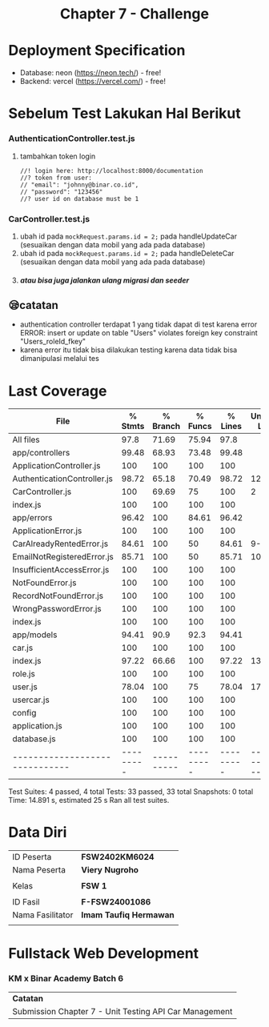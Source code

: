 <h1 align="center">
  Chapter 7 - Challenge
</h1>

# Deployment Specification
- Database: neon (https://neon.tech/) - free!
- Backend: vercel (https://vercel.com/) - free!

# Sebelum Test Lakukan Hal Berikut

### AuthenticationController.test.js

1. tambahkan token login
   ```
   //! login here: http://localhost:8000/documentation
   //? token from user:
   // "email": "johnny@binar.co.id",
   // "password": "123456"
   //? user id on database must be 1
   ```

### CarController.test.js

1. ubah id pada `mockRequest.params.id = 2;` pada handleUpdateCar (sesuaikan dengan data mobil yang ada pada database)
2. ubah id pada `mockRequest.params.id = 2;` pada handleDeleteCar (sesuaikan dengan data mobil yang ada pada database)
3. ##### atau bisa juga jalankan ulang migrasi dan seeder

## 😪catatan

- authentication controller terdapat 1 yang tidak dapat di test karena error
  ERROR: insert or update on table "Users" violates foreign key constraint "Users_roleId_fkey"
- karena error itu tidak bisa dilakukan testing karena data tidak bisa dimanipulasi melalui tes

# Last Coverage

| File                           | % Stmts   | % Branch   | % Funcs   | % Lines   | Uncovered Line #s   |
| ------------------------------ | --------- | ---------- | --------- | --------- | ------------------- |
| All files                      | 97.8      | 71.69      | 75.94     | 97.8      |
| app/controllers                | 99.48     | 68.93      | 73.48     | 99.48     |
| ApplicationController.js       | 100       | 100        | 100       | 100       |
| AuthenticationController.js    | 98.72     | 65.18      | 70.49     | 98.72     | 120-121             |
| CarController.js               | 100       | 69.69      | 75        | 100       | 2                   |
| index.js                       | 100       | 100        | 100       | 100       |
| app/errors                     | 96.42     | 100        | 84.61     | 96.42     |
| ApplicationError.js            | 100       | 100        | 100       | 100       |
| CarAlreadyRentedError.js       | 84.61     | 100        | 50        | 84.61     | 9-10                |
| EmailNotRegisteredError.js     | 85.71     | 100        | 50        | 85.71     | 10-11               |
| InsufficientAccessError.js     | 100       | 100        | 100       | 100       |
| NotFoundError.js               | 100       | 100        | 100       | 100       |
| RecordNotFoundError.js         | 100       | 100        | 100       | 100       |
| WrongPasswordError.js          | 100       | 100        | 100       | 100       |
| index.js                       | 100       | 100        | 100       | 100       |
| app/models                     | 94.41     | 90.9       | 92.3      | 94.41     |
| car.js                         | 100       | 100        | 100       | 100       |
| index.js                       | 97.22     | 66.66      | 100       | 97.22     | 13                  |
| role.js                        | 100       | 100        | 100       | 100       |
| user.js                        | 78.04     | 100        | 75        | 78.04     | 17-25               |
| usercar.js                     | 100       | 100        | 100       | 100       |
| config                         | 100       | 100        | 100       | 100       |
| application.js                 | 100       | 100        | 100       | 100       |
| database.js                    | 100       | 100        | 100       | 100       |
| ------------------------------ | --------- | ---------- | --------- | --------- | ------------------- |

Test Suites: 4 passed, 4 total
Tests: 33 passed, 33 total
Snapshots: 0 total
Time: 14.891 s, estimated 25 s
Ran all test suites.

# Data Diri

|                  |                          |
| ---------------- | ------------------------ |
| ID Peserta       | **FSW2402KM6024**        |
| Nama Peserta     | **Viery Nugroho**        |
|                  |                          |
| Kelas            | **FSW 1**                |
|                  |                          |
| ID Fasil         | **F-FSW24001086**        |
| Nama Fasilitator | **Imam Taufiq Hermawan** |
|                  |                          |

# Fullstack Web Development

### KM x Binar Academy Batch 6

|                                                        |
| ------------------------------------------------------ |
| **Catatan**                                            |
| Submission Chapter 7 - Unit Testing API Car Management |

